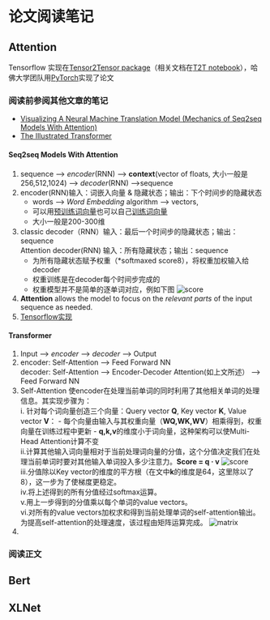 # 论文阅读笔记
## Attention
Tensorflow 实现在[Tensor2Tensor package](https://github.com/tensorflow/tensor2tensor)（相关文档在[T2T notebook](https://colab.research.google.com/github/tensorflow/tensor2tensor/blob/master/tensor2tensor/notebooks/hello_t2t.ipynb)），哈佛大学团队用[PyTorch](http://nlp.seas.harvard.edu/2018/04/03/attention.html)实现了论文
### 阅读前参阅其他文章的笔记
- [Visualizing A Neural Machine Translation Model (Mechanics of Seq2seq Models With Attention)](https://jalammar.github.io/visualizing-neural-machine-translation-mechanics-of-seq2seq-models-with-attention/)
- [The Illustrated Transformer](https://jalammar.github.io/illustrated-transformer/)
#### Seq2seq Models With Attention
1. sequence --> *encoder*(RNN) --> **context**(vector of floats, 大小一般是256,512,1024) --> *decoder*(RNN) -->sequence
2. encoder(RNN)输入：词嵌入向量 & 隐藏状态；输出：下个时间步的隐藏状态
    - words --> *Word Embedding* algorithm --> vectors,
    - 可以用[预训练词向量](https://github.com/Embedding/Chinese-Word-Vectors)也可以自己[训练词向量](https://blog.csdn.net/zhylhy520/article/details/87615772)
    - 大小一般是200-300维
3. classic decoder（RNN）输入：最后一个时间步的隐藏状态；输出：sequence\
   Attention decoder(RNN) 输入：所有隐藏状态；输出：sequence
    - 为所有隐藏状态赋予权重（*softmaxed score8），将权重加权输入给decoder
    - 权重训练是在decoder每个时间步完成的
    - 权重模型并不是简单的逐单词对应，例如下图
    ![score](https://jalammar.github.io/images/attention_sentence.png)
4. **Attention** allows the model to focus on the *relevant parts* of the input sequence as needed.
5. [Tensorflow实现](https://github.com/tensorflow/nmt)
#### Transformer
1. Input --> *encoder* --> *decoder* --> Output
2. encoder: Self-Attention --> Feed Forward NN\
   decoder: Self-Attention --> Encoder-Decoder Attention(如上文所述） --> Feed Forward NN
3. Self-Attention 使encoder在处理当前单词的同时利用了其他相关单词的处理信息。其实现步骤为：\
    i. 针对每个词向量创造三个向量：Query vector **Q**, Key vector **K**, Value vector **V**：
        - 每个向量由输入与其权重向量（**WQ,WK,WV**）相乘得到，权重向量在训练过程中更新
        - **q,k,v**的维度小于词向量，这种架构可以使Multi-Head Attention计算不变\
    ii.计算其他输入词向量相对于当前处理词向量的分值，这个分值决定我们在处理当前单词时要对其他输入单词投入多少注意力。**Score = q · v**
    ![score](https://jalammar.github.io/images/t/transformer_self_attention_score.png)\
    iii.分值除以Key vector的维度的平方根（在文中**k**的维度是64，这里除以了8），这一步为了使梯度更稳定。\
    iv.将上述得到的所有分值经过softmax运算。\
    v.用上一步得到的分值乘以每个单词的value vectors。\
    vi.对所有的value vectors加权求和得到当前处理单词的self-attention输出。\
    为提高self-attention的处理速度，该过程由矩阵运算完成。
    ![matrix](https://jalammar.github.io/images/t/self-attention-matrix-calculation-2.png)
4. 
### 阅读正文

## Bert

## XLNet
